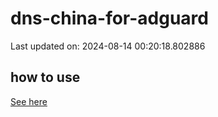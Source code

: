 # dns-china-for-adguard

Last updated on: 2024-08-14 00:20:18.802886

## how to use

[See here](https://github.com/AdguardTeam/AdGuardHome/wiki/Configuration#upstreams-from-file)